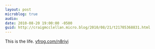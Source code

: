 ```yaml
---
layout: post
microblog: true
audio: 
date: 2010-08-20 19:00:00 -0500
guid: http://craigmcclellan.micro.blog/2010/08/21/t21705368831.html
---
```

This is the life.  [yfrog.com/n8riyj](http://yfrog.com/n8riyj)

